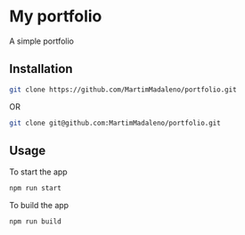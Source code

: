 # My portfolio

A simple portfolio

## Installation

```bash
git clone https://github.com/MartimMadaleno/portfolio.git
```
OR
```bash
git clone git@github.com:MartimMadaleno/portfolio.git
```

## Usage

To start the app

```bash
npm run start
```

To build the app

```bash
npm run build
```